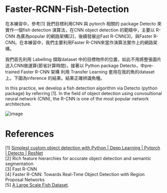 # Faster-RCNN-Fish-Detection

在本練習中，參考[1] 我們目標利用CNN 與 pytorch 相關的 package Detecto 來實作一個fish detection 演算法，在CNN object detection 的範疇中，主要以 R-CNN 為廣為popular 的網路架構[2]，後續發展出Fast R-CNN[3]，與Faster R-CNN。在本練習中，我們主要利用Faster R-CNN來當作演算法實作上的網路架構。

我們首先利用 LabelImg 擷取dataset 中的目標物件的位置，如此不用將整張圖片送入CNN做運算(節省計算時間)，接著以 Python package Detecto，中pre-trained Faster R-CNN 架構 利用 Transfer Learning 套用在我的魚的dataset上。下圖為inference 的結果。結果正確辨識魚種。

In this practice, we develop a fish detection algorithm via Detecto (python package) by referring [1]. In the field of object detection using convoultional neural network (CNN), the R-CNN is one of the most popular network architecture.  

![image](https://user-images.githubusercontent.com/108604868/188943075-989626b2-7245-42bf-a124-f07f117b1557.png)







# References  
[1] [Simplest custom object detection with Python | Deep Learning | Pytorch | Detecto | ResNet](https://www.youtube.com/watch?v=6FUcLHv6wpE&ab_channel=ArjunKashyap)  
[2] Rich feature hierarchies for accurate object detection and semantic segmentation  
[3] Fast R-CNN    
[4] Faster R-CNN: Towards Real-Time Object Detection with Region Proposal Networks        
[5] [A Large Scale Fish Dataset](https://www.kaggle.com/datasets/crowww/a-large-scale-fish-dataset). 
